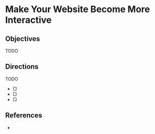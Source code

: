 # Make Your Website Become More Interactive

## Objectives

TODO

## Directions

TODO

- ▢
- ▢
- ▢

## References

-
